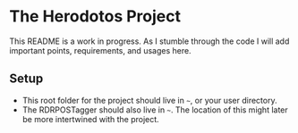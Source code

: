 # The Herodotos Project

This README is a work in progress. As I stumble through the code I will add important points, requirements, and usages here.

## Setup
- This root folder for the project should live in `~`, or your user directory.
- The RDRPOSTagger should also live in `~`. The location of this might later be more intertwined with the project.
